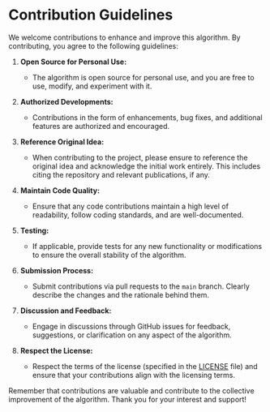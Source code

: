 # Contribution Guidelines

We welcome contributions to enhance and improve this algorithm. By contributing, you agree to the following guidelines:

1. **Open Source for Personal Use:**
   - The algorithm is open source for personal use, and you are free to use, modify, and experiment with it.

2. **Authorized Developments:**
   - Contributions in the form of enhancements, bug fixes, and additional features are authorized and encouraged.

3. **Reference Original Idea:**
   - When contributing to the project, please ensure to reference the original idea and acknowledge the initial work entirely. This includes citing the repository and relevant publications, if any.

4. **Maintain Code Quality:**
   - Ensure that any code contributions maintain a high level of readability, follow coding standards, and are well-documented.

5. **Testing:**
   - If applicable, provide tests for any new functionality or modifications to ensure the overall stability of the algorithm.

6. **Submission Process:**
   - Submit contributions via pull requests to the `main` branch. Clearly describe the changes and the rationale behind them.

7. **Discussion and Feedback:**
   - Engage in discussions through GitHub issues for feedback, suggestions, or clarification on any aspect of the algorithm.

8. **Respect the License:**
   - Respect the terms of the license (specified in the [LICENSE](licence/Licence_CeCILL-B_V1.txt) file) 
   and ensure that your contributions align with the licensing terms.

Remember that contributions are valuable and contribute to the collective improvement of the algorithm. Thank you for your interest and support!
